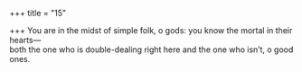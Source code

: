+++
title = "15"

+++
You are in the midst of simple folk, o gods: you know the mortal in  their hearts—  
both the one who is double-dealing right here and the one who isn’t, o  good ones.  